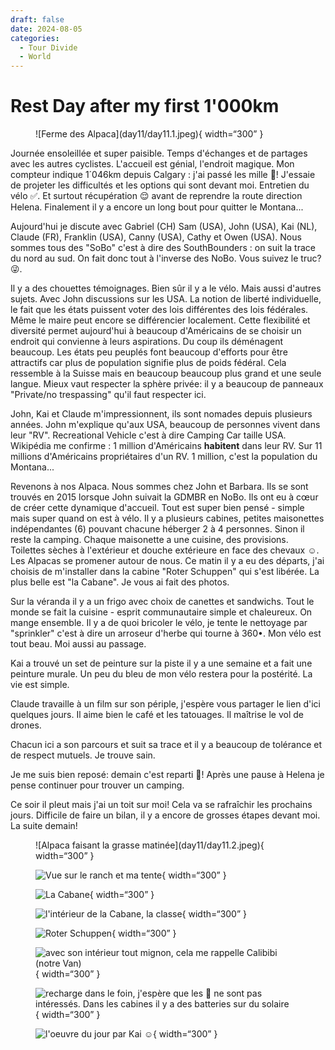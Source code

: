 ```yaml
---
draft: false 
date: 2024-08-05
categories:
  - Tour Divide
  - World
---
```


# Rest Day after my first 1'000km

<figure markdown>
![Ferme des Alpaca](day11/day11.1.jpeg){ width=“300” }
</figure>

Journée ensoleillée et super paisible. Temps d'échanges et de partages avec les autres cyclistes. L'accueil est génial, l'endroit magique. Mon compteur indique 1´046km depuis Calgary : j'ai passé les mille 💪! J'essaie de projeter les difficultés et les options qui sont devant moi. Entretien du vélo ✅. Et surtout récupération 😌 avant de reprendre la route direction Helena. Finalement il y a encore un long bout pour quitter le Montana...

<!-- more -->

Aujourd'hui je discute avec Gabriel (CH) Sam (USA), John (USA), Kai (NL), Claude (FR), Franklin (USA), Canny (USA), Cathy et Owen (USA). Nous sommes tous des "SoBo" c'est à dire des SouthBounders : on suit la trace du nord au sud. On fait donc tout à l'inverse des NoBo. Vous suivez le truc? 😜.

Il y a des chouettes témoignages. Bien sûr il y a le vélo. Mais aussi d'autres sujets. Avec John discussions sur les USA. La notion de liberté individuelle, le fait que les états puissent voter des lois différentes des lois fédérales. Même le maire peut encore se différencier localement. Cette flexibilité et diversité permet aujourd'hui à beaucoup d'Américains de se choisir un endroit qui convienne à leurs aspirations. Du coup ils déménagent beaucoup. Les états peu peuplés font beaucoup d'efforts pour être attractifs car plus de population signifie plus de poids fédéral. Cela ressemble à la Suisse mais en beaucoup beaucoup plus grand et une seule langue. Mieux vaut respecter la sphère privée: il y a beaucoup de panneaux "Private/no trespassing" qu'il faut respecter ici.

John, Kai et Claude m'impressionnent, ils sont nomades depuis plusieurs années. John m'explique qu'aux USA, beaucoup de personnes vivent dans leur "RV". Recreational Vehicle c'est à dire Camping Car taille USA. Wikipédia me confirme : 1 million d'Américains **habitent** dans leur RV. Sur 11 millions d'Américains propriétaires d'un RV. 1 million, c'est la population du Montana...

Revenons à nos Alpaca. Nous sommes chez John et Barbara. Ils se sont trouvés en 2015 lorsque John suivait la GDMBR en NoBo. Ils ont eu à cœur de créer cette dynamique d'accueil. Tout est super bien pensé - simple mais super quand on est à vélo. Il y a plusieurs cabines, petites maisonettes indépendantes (6) pouvant chacune héberger 2 à 4 personnes. Sinon il reste la camping. Chaque maisonette a une cuisine, des provisions. Toilettes sèches à l'extérieur et douche extérieure en face des chevaux ☺️. Les Alpacas se promener autour de nous. Ce matin il y a eu des départs, j'ai choisis de m'installer dans la cabine "Roter Schuppen" qui s'est libérée. La plus belle est "la Cabane". Je vous ai fait des photos.

Sur la véranda il y a un frigo avec choix de canettes et sandwichs. Tout le monde se fait la cuisine - esprit communautaire simple et chaleureux. On mange ensemble. Il y a de quoi bricoler le vélo, je tente le nettoyage par "sprinkler" c'est à dire un arroseur d'herbe qui tourne à 360•. Mon vélo est tout beau. Moi aussi au passage.

Kai a trouvé un set de peinture sur la piste il y a une semaine et a fait une peinture murale. Un peu du bleu de mon vélo restera pour la postérité. La vie est simple.

Claude travaille à un film sur son périple, j'espère vous partager le lien d'ici quelques jours. Il aime bien le café et les tatouages. Il maîtrise le vol de drones.

Chacun ici a son parcours et suit sa trace et il y a beaucoup de tolérance et de respect mutuels. Je trouve sain.

Je me suis bien reposé: demain c'est reparti 💪! Après une pause à Helena je pense continuer pour trouver un camping.

Ce soir il pleut mais j'ai un toit sur moi! Cela va se rafraîchir les prochains jours. Difficile de faire un bilan, il y a encore de grosses étapes devant moi. La suite demain!


<figure markdown>
![Alpaca faisant la grasse matinée](day11/day11.2.jpeg){ width=“300” }

![Vue sur le ranch et ma tente](day11/day11.3.jpeg){ width=“300” }

![La Cabane](day11/day11.4.jpeg){ width=“300” }

![l'intérieur de la Cabane, la classe](day11/day11.5.jpeg){ width=“300” }

![Roter Schuppen](day11/day11.6.jpeg){ width=“300” }

![avec son intérieur tout mignon, cela me rappelle Calibibi (notre Van)](day11/day11.7.jpeg){ width=“300” }

![recharge dans le foin, j'espère que les 🦙 ne sont pas intéressés. Dans les cabines il y a des batteries sur du solaire](day11/day11.8.jpeg){ width=“300” }

![l'oeuvre du jour par Kai ☺️](day11/day11.9.jpeg){ width=“300” }

</figure>


